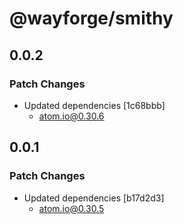 # @wayforge/smithy

## 0.0.2

### Patch Changes

- Updated dependencies [1c68bbb]
  - atom.io@0.30.6

## 0.0.1

### Patch Changes

- Updated dependencies [b17d2d3]
  - atom.io@0.30.5
